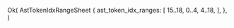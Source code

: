 Ok(
    AstTokenIdxRangeSheet {
        ast_token_idx_ranges: [
            15..18,
            0..4,
            4..18,
        ],
    },
)